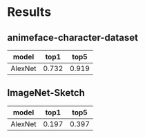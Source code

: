 # Results

## animeface-character-dataset

|model|top1|top5|
|-|-|-|
|AlexNet|0.732|0.919|

## ImageNet-Sketch

|model|top1|top5|
|-|-|-|
|AlexNet|0.197|0.397|

